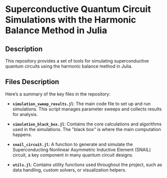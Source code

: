 # Superconductive Quantum Circuit Simulations with the Harmonic Balance Method in Julia

## Description

This repository provides a set of tools for simulating superconductive quantum circuits using the harmonic balance method in Julia.

## Files Description

Here’s a summary of the key files in the repository:

- **`simulation_sweep_results.jl`**: The main code file to set up and run simulations. This script manages parameter sweeps and collects results for analysis.
  
- **`simulation_black_box.jl`**: Contains the core calculations and algorithms used in the simulations. The "black box" is where the main computation happens.
  
- **`snail_circuit.jl`**: A function to generate and simulate the Superconducting Nonlinear Asymmetric Inductive Element (SNAIL) circuit, a key component in many quantum circuit designs.

- **`utils.jl`**: Contains utility functions used throughout the project, such as data handling, custom solvers, or visualization helpers.
